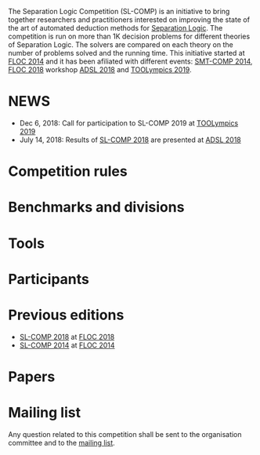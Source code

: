 The Separation Logic Competition (SL-COMP) is an initiative to bring together 
researchers and practitioners interested on improving the state of the art of 
automated deduction methods for 
[Separation Logic](http://www0.cs.ucl.ac.uk/staff/p.ohearn/SeparationLogic/Separation_Logic/SL_Home.html).
The competition is run on more than 1K decision problems for different theories 
of Separation Logic. The solvers are compared on each theory on the number
of problems solved and the running time. 
This initiative started at [FLOC 2014](http://vsl2014.at/) and 
it has been afiliated with different events: 
[SMT-COMP 2014](http://smtcomp.sourceforge.net/2014/), 
[FLOC 2018](https://www.floc18.org) workshop
[ADSL 2018](http://adsl.univ-grenoble-alpes.fr/) and 
[TOOLympics 2019](https://tacas.info/toolympics.php).

# NEWS
- Dec 6, 2018: Call for participation to SL-COMP 2019 at [TOOLympics 2019](https://tacas.info/toolympics.php)
- July 14, 2018: Results of [SL-COMP 2018](https://www.irif.fr/~sighirea/sl-comp/18/index.html) are presented at [ADSL 2018](http://adsl.univ-grenoble-alpes.fr/)

# Competition rules

# Benchmarks and divisions

# Tools

# Participants

# Previous editions
- [SL-COMP 2018](https://www.irif.fr/~sighirea/sl-comp/18/index.html) at [FLOC 2018](https://www.floc18.org)
- [SL-COMP 2014](https://www.irif.fr/~sighirea/sl-comp/14/index.html) at [FLOC 2014](http://vsl2014.at/)

# Papers

# Mailing list
  Any question related to this competition shall be sent to
  the organisation committee and to the
  [mailing list](https://groups.google.com/forum/sl-comp).
